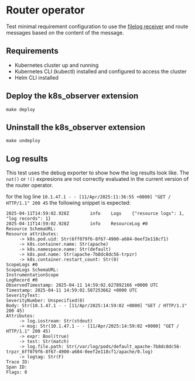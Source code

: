 # Router operator

Test minimal requirement configuration to use the [filelog receiver](https://github.com/open-telemetry/opentelemetry-collector-contrib/tree/main/receiver/filelogreceiver) and route messages based on the content of the message.

## Requirements

* Kubernetes cluster up and running
* Kubernetes CLI (kubectl) installed and configured to access the cluster
* Helm CLI installed

## Deploy the k8s_observer extension

```shell
make deploy
```

## Uninstall the k8s_observer extension

```shell
make undeploy
```

## Log results

This test uses the debug exporter to show how the log results look like.
The `not()` or `!()` expresions are not correctly evaluated in the current version of the router operator.

for the log line `10.1.47.1 - - [11/Apr/2025:11:36:55 +0000] "GET / HTTP/1.1" 200 45` the following snippet is expected:

```log
2025-04-11T14:59:02.928Z        info    Logs    {"resource logs": 1, "log records": 1}
2025-04-11T14:59:02.928Z        info    ResourceLog #0
Resource SchemaURL:
Resource attributes:
     -> k8s.pod.uid: Str(6ff079f6-8f67-4900-a684-0eef2e118cf1)
     -> k8s.container.name: Str(apache)
     -> k8s.namespace.name: Str(default)
     -> k8s.pod.name: Str(apache-7b8dc8dc56-trpzr)
     -> k8s.container.restart_count: Str(0)
ScopeLogs #0
ScopeLogs SchemaURL:
InstrumentationScope
LogRecord #0
ObservedTimestamp: 2025-04-11 14:59:02.627892166 +0000 UTC
Timestamp: 2025-04-11 14:59:02.587253662 +0000 UTC
SeverityText:
SeverityNumber: Unspecified(0)
Body: Str(10.1.47.1 - - [11/Apr/2025:14:59:02 +0000] "GET / HTTP/1.1" 200 45)
Attributes:
     -> log.iostream: Str(stdout)
     -> msg: Str(10.1.47.1 - - [11/Apr/2025:14:59:02 +0000] "GET / HTTP/1.1" 200 45)
     -> expr: Bool(true)
     -> test: Str(match)
     -> log.file.path: Str(/var/log/pods/default_apache-7b8dc8dc56-trpzr_6ff079f6-8f67-4900-a684-0eef2e118cf1/apache/0.log)
     -> logtag: Str(F)
Trace ID:
Span ID:
Flags: 0
```
